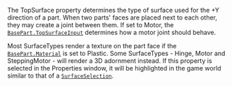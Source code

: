The TopSurface property determines the type of surface used for the +Y
direction of a part. When two parts' faces are placed next to each other,
they may create a joint between them. If set to Motor, the
[`BasePart.TopSurfaceInput`](https://create.roblox.com/docs/reference/engine/classes/BasePart#TopSurfaceInput) determines how a motor joint should
behave.

Most SurfaceTypes render a texture on the part face if the
[`BasePart.Material`](https://create.roblox.com/docs/reference/engine/classes/BasePart#Material) is set to Plastic. Some SurfaceTypes - Hinge,
Motor and SteppingMotor - will render a 3D adornment instead. If this
property is selected in the Properties window, it will be highlighted in
the game world similar to that of a [`SurfaceSelection`](https://create.roblox.com/docs/reference/engine/classes/SurfaceSelection).